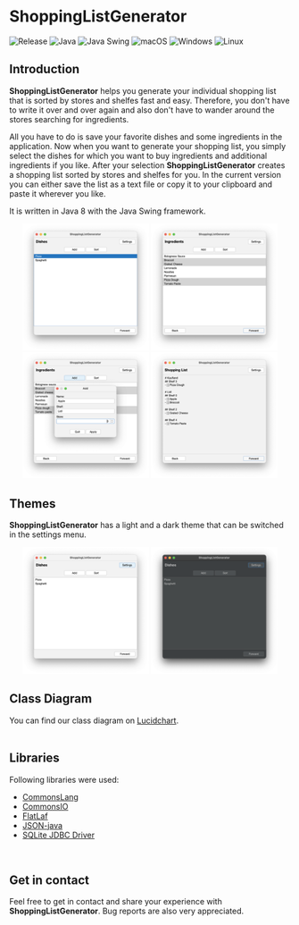 # ShoppingListGenerator

![Release](https://img.shields.io/badge/Release-2021.1-9cf)
![Java](https://img.shields.io/badge/Java-1.8-9cf)
![Java Swing](https://img.shields.io/badge/Java%20Swing-1.8-9cf)
![macOS](https://img.shields.io/badge/macOS-passing-blue)
![Windows](https://img.shields.io/badge/Windows-passing-blue)
![Linux](https://img.shields.io/badge/Linux-untested-blue)


## Introduction
**ShoppingListGenerator** helps you generate your individual shopping list that is sorted by stores and shelfes fast and easy. Therefore, you don't have to write it over and over again and also don't have to wander around the stores searching for ingredients.

All you have to do is save your favorite dishes and some ingredients in the application.
Now when you want to generate your shopping list, you simply select the dishes for which you want to buy ingredients and additional ingredients if you like.
After your selection **ShoppingListGenerator** creates a shopping list sorted by stores and shelfes for you.
In the current version you can either save the list as a text file or copy it to your clipboard and paste it wherever you like.

It is written in Java 8 with the Java Swing framework.

<p align="center">
<img src="https://github.com/TeamGruenbaum/ShoppingListGenerator/blob/master/screenshots/dishes.png" width="45%" border=0>
<img src="https://github.com/TeamGruenbaum/ShoppingListGenerator/blob/master/screenshots/ingredients.png" width="45%" border=0>
<img src="https://github.com/TeamGruenbaum/ShoppingListGenerator/blob/master/screenshots/add_ingredient.png" width="45%" border=0>
<img src="https://github.com/TeamGruenbaum/ShoppingListGenerator/blob/master/screenshots/shopping_list.png" width="45%" border=0>
</p>


## Themes
**ShoppingListGenerator** has a light and a dark theme that can be switched in the settings menu.

<p align="center">
<img src="https://github.com/TeamGruenbaum/ShoppingListGenerator/blob/master/screenshots/light_theme.png" width="45%" border=0>
<img src="https://github.com/TeamGruenbaum/ShoppingListGenerator/blob/master/screenshots/dark_theme.png" width="45%" border=0>
</p>


## Class Diagram
You can find our class diagram on [Lucidchart](https://lucid.app/documents/view/fb1e46fa-e208-44f8-9e81-75c39e409ab8).
<br> <br>

## Libraries
Following libraries were used:
- [CommonsLang](https://github.com/apache/commons-lang)
- [CommonsIO](https://commons.apache.org/proper/commons-io/)
- [FlatLaf](https://github.com/JFormDesigner/FlatLaf)
- [JSON-java](https://github.com/stleary/JSON-java)
- [SQLite JDBC Driver](https://github.com/xerial/sqlite-jdbc)
<br>

## Get in contact
Feel free to get in contact and share your experience with **ShoppingListGenerator**. Bug reports are also very appreciated.
